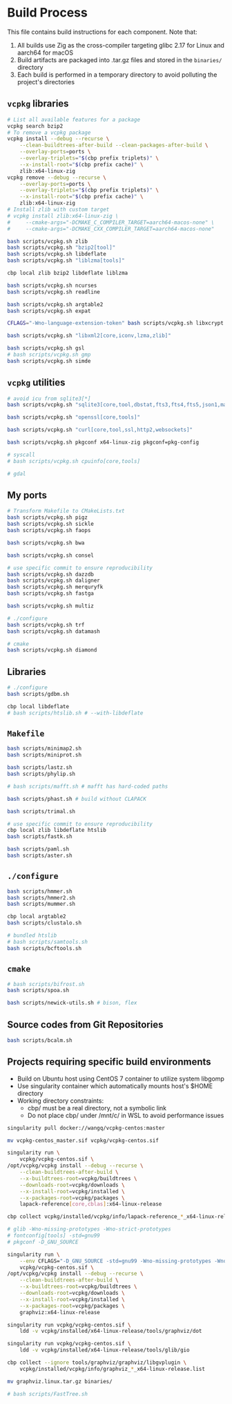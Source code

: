 # Build Process

This file contains build instructions for each component. Note that:

1. All builds use Zig as the cross-compiler targeting glibc 2.17 for Linux and aarch64 for macOS
2. Build artifacts are packaged into .tar.gz files and stored in the `binaries/` directory
3. Each build is performed in a temporary directory to avoid polluting the project's directories

## `vcpkg` libraries

```bash
# List all available features for a package
vcpkg search bzip2
# To remove a vcpkg package
vcpkg install --debug --recurse \
    --clean-buildtrees-after-build --clean-packages-after-build \
    --overlay-ports=ports \
    --overlay-triplets="$(cbp prefix triplets)" \
    --x-install-root="$(cbp prefix cache)" \
    zlib:x64-linux-zig
vcpkg remove --debug --recurse \
    --overlay-ports=ports \
    --overlay-triplets="$(cbp prefix triplets)" \
    --x-install-root="$(cbp prefix cache)" \
    zlib:x64-linux-zig
# Install zlib with custom target
# vcpkg install zlib:x64-linux-zig \
#     --cmake-args="-DCMAKE_C_COMPILER_TARGET=aarch64-macos-none" \
#     --cmake-args="-DCMAKE_CXX_COMPILER_TARGET=aarch64-macos-none"

bash scripts/vcpkg.sh zlib
bash scripts/vcpkg.sh "bzip2[tool]"
bash scripts/vcpkg.sh libdeflate
bash scripts/vcpkg.sh "liblzma[tools]"

cbp local zlib bzip2 libdeflate liblzma

bash scripts/vcpkg.sh ncurses
bash scripts/vcpkg.sh readline

bash scripts/vcpkg.sh argtable2
bash scripts/vcpkg.sh expat

CFLAGS="-Wno-language-extension-token" bash scripts/vcpkg.sh libxcrypt

bash scripts/vcpkg.sh "libxml2[core,iconv,lzma,zlib]"

bash scripts/vcpkg.sh gsl
# bash scripts/vcpkg.sh gmp
bash scripts/vcpkg.sh simde

```

## `vcpkg` utilities

```bash
# avoid icu from sqlite3[*]
bash scripts/vcpkg.sh "sqlite3[core,tool,dbstat,fts3,fts4,fts5,json1,math,rtree,soundex,zlib]"

bash scripts/vcpkg.sh "openssl[core,tools]"

bash scripts/vcpkg.sh "curl[core,tool,ssl,http2,websockets]"

bash scripts/vcpkg.sh pkgconf x64-linux-zig pkgconf=pkg-config

# syscall
# bash scripts/vcpkg.sh cpuinfo[core,tools]

# gdal

```

## My ports

```bash
# Transform Makefile to CMakeLists.txt
bash scripts/vcpkg.sh pigz
bash scripts/vcpkg.sh sickle
bash scripts/vcpkg.sh faops

bash scripts/vcpkg.sh bwa

bash scripts/vcpkg.sh consel

# use specific commit to ensure reproducibility
bash scripts/vcpkg.sh dazzdb
bash scripts/vcpkg.sh daligner
bash scripts/vcpkg.sh merquryfk
bash scripts/vcpkg.sh fastga

bash scripts/vcpkg.sh multiz

# ./configure
bash scripts/vcpkg.sh trf
bash scripts/vcpkg.sh datamash

# cmake
bash scripts/vcpkg.sh diamond

```

## Libraries

```bash
# ./configure
bash scripts/gdbm.sh

cbp local libdeflate
# bash scripts/htslib.sh # --with-libdeflate

```

## `Makefile`

```bash
bash scripts/minimap2.sh
bash scripts/miniprot.sh

bash scripts/lastz.sh
bash scripts/phylip.sh

# bash scripts/mafft.sh # mafft has hard-coded paths

bash scripts/phast.sh # build without CLAPACK

bash scripts/trimal.sh

# use specific commit to ensure reproducibility
cbp local zlib libdeflate htslib
bash scripts/fastk.sh

bash scripts/paml.sh
bash scripts/aster.sh

```

## `./configure`

```bash
bash scripts/hmmer.sh
bash scripts/hmmer2.sh
bash scripts/mummer.sh

cbp local argtable2
bash scripts/clustalo.sh

# bundled htslib
# bash scripts/samtools.sh
bash scripts/bcftools.sh

```

## `cmake`

```bash
# bash scripts/bifrost.sh
bash scripts/spoa.sh

bash scripts/newick-utils.sh # bison, flex

```

## Source codes from Git Repositories

```bash
bash scripts/bcalm.sh

```

## Projects requiring specific build environments

* Build on Ubuntu host using CentOS 7 container to utilize system libgomp
* Use singularity container which automatically mounts host's $HOME directory
* Working directory constraints:
    * cbp/ must be a real directory, not a symbolic link
    * Do not place cbp/ under /mnt/c/ in WSL to avoid performance issues

```bash
singularity pull docker://wangq/vcpkg-centos:master

mv vcpkg-centos_master.sif vcpkg/vcpkg-centos.sif

singularity run \
    vcpkg/vcpkg-centos.sif \
/opt/vcpkg/vcpkg install --debug --recurse \
    --clean-buildtrees-after-build \
    --x-buildtrees-root=vcpkg/buildtrees \
    --downloads-root=vcpkg/downloads \
    --x-install-root=vcpkg/installed \
    --x-packages-root=vcpkg/packages \
    lapack-reference[core,cblas]:x64-linux-release

cbp collect vcpkg/installed/vcpkg/info/lapack-reference_*_x64-linux-release.list

# glib -Wno-missing-prototypes -Wno-strict-prototypes
# fontconfig[tools] -std=gnu99
# pkgconf -D_GNU_SOURCE

singularity run \
    --env CFLAGS="-D_GNU_SOURCE -std=gnu99 -Wno-missing-prototypes -Wno-strict-prototypes" \
    vcpkg/vcpkg-centos.sif \
/opt/vcpkg/vcpkg install --debug --recurse \
    --clean-buildtrees-after-build \
    --x-buildtrees-root=vcpkg/buildtrees \
    --downloads-root=vcpkg/downloads \
    --x-install-root=vcpkg/installed \
    --x-packages-root=vcpkg/packages \
    graphviz:x64-linux-release

singularity run vcpkg/vcpkg-centos.sif \
    ldd -v vcpkg/installed/x64-linux-release/tools/graphviz/dot

singularity run vcpkg/vcpkg-centos.sif \
    ldd -v vcpkg/installed/x64-linux-release/tools/glib/gio

cbp collect --ignore tools/graphviz/graphviz/libgvplugin \
    vcpkg/installed/vcpkg/info/graphviz_*_x64-linux-release.list

mv graphviz.linux.tar.gz binaries/

# bash scripts/FastTree.sh

```
